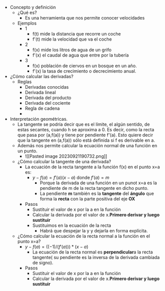 - Concepto y definición
	- ¿Qué es?
		- Es una herramienta que nos permite conocer velocidades
	- Ejemplos
		- 1
			- f(t) mide la distancia que recorre un coche
			- f'(t) mide la velocidad que va el coche
		- 2
			- f(x) mide los litros de agua de un grifo
			- f'(x) el caudal de agua que entre por la tubería
		- 3
			- f(x) población de ciervos en un bosque en un año.
			- f'(x) la tasa de crecimiento o decrecimiento anual.
- ¿Cómo calcular las derivadas?
	- Reglas
		- Derivadas conocidas
		- Derivada lineal
		- Derivada del producto
		- Derivada del cociente 
		- Regla de cadena
		- 
- Interpretación geométricas.
	- La tangente se podría decir que es el límite, el algún sentido, de estas secantes, cuando h se aproxima a 0. Es decir, como la recta que pasa por (a,f(a)) y tiene por pendiente f'(a). Esto quiere decir que la tangente en (a,f(a)) sólo  está definida si f es derivable en a.
	- Además nos permite calcular la ecuación normal de una función en un punto.
		- ![[Pasted image 20230921190732.png]]
	- ¿Cómo calcular la tangente de una derivada?
		- La ecuación de la recta tangente a la función f(x) en el punto x=a es:
			- $y-f(a)=f'(a)(x-a)$ donde $f'(a)=m$ 
				- Porque la derivada de una función en un punot x=a es la pendiente de m de la recta tangente en dicho punto.
				- La pendiente **m** también es la **tangente** del **ángulo** que forma la **recta** con la parte positiva del eje **OX**
		- Pasos
			-  Sustituir el valor de x por la a en la función
			- Calcular la derivada por el valor de x.**Primero derivar y luego sustituir**
			- Sustituimos en la ecuación de la recta
				- Habrá que despejar la y y dejarla en  forma explícita.
	- ¿Cómo calcular la ecuación de la recta normal a la función en el punto x=a?
		- $y-f(a)=((-1)/(f'(a)))*(x-a)$
			- La ecuación de la recta normal es **perpendicular**a la recta tangente( su pendiente es la inversa de la derivada cambiada de signo).
		- Pasos
			- Sustituir el valor de x por la a en la función
			- Calcular la derivada por el valor de x.**Primero derivar y luego sustituir**